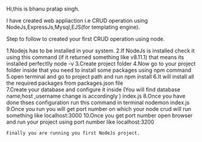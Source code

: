 Hi,this is bhanu pratap singh.

I have created web appliaction i.e CRUD operation using NodeJs,ExpressJs,Mysql,EJS(for templating engine).

Step to follow to created your first CRUD operation using node.

1.Nodejs has to be installed in your system.
2.If NodeJs is installed check it using this command (if it returned something like v8.11.1) that means its installed perfectlly
	node -v
3.Create project folder 
4.Now go to your project folder inside that you need to install some packages using npm command
5.open terminal and go to project path and run 
	npm install
6.It will install all the required packages from packages.json file 	
7.Create your database and configure it inside (You will find database name,host ,username change is accordingly )
	index.js 
8.Once you have done thses configuration run this command in terminal
		nodemon index.js
9.Once you run you will get port number on which your node crud will run something like localhost:3000
10.Once you get port number open browser and run your project using port number like
	localhost:3200
	
	Finally you are running you first NodeJs project.
